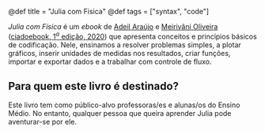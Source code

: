 @def title = "Julia com Fisica"
@def tags = ["syntax", "code"]

_Julia com Física_ é um _ebook_ de [Adeil Araújo](adeil83.github.io) e [Meirivâni Oliveira](http://lattes.cnpq.br/0390787061745001) ([ciadoebook, ${1}^{a}$ edição, 2020]()) que  apresenta conceitos e princípios básicos de codificação. Nele, ensinamos a resolver
problemas simples, a plotar gráficos, inserir unidades de medidas nos resultados, criar funções, importar
e exportar dados e a trabalhar com controle de fluxo.

## Para quem este livro é destinado?

Este livro tem como público-alvo professoras/es e alunas/os do Ensino Médio. No entanto, qualquer
pessoa que queira aprender Julia pode aventurar-se por ele.
